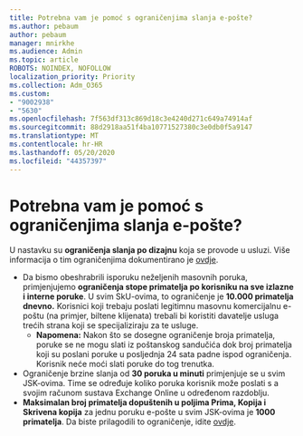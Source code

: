 ```yaml
---
title: Potrebna vam je pomoć s ograničenjima slanja e-pošte?
ms.author: pebaum
author: pebaum
manager: mnirkhe
ms.audience: Admin
ms.topic: article
ROBOTS: NOINDEX, NOFOLLOW
localization_priority: Priority
ms.collection: Adm_O365
ms.custom:
- "9002938"
- "5630"
ms.openlocfilehash: 7f563df313c869d18c3e4240d271c649a74914af
ms.sourcegitcommit: 88d2918aa51f4ba10771527380c3e0db0f5a9147
ms.translationtype: MT
ms.contentlocale: hr-HR
ms.lasthandoff: 05/20/2020
ms.locfileid: "44357397"
---
```

# <a name="need-help-with-email-sending-limits"></a>Potrebna vam je pomoć s ograničenjima slanja e-pošte?

U nastavku su **ograničenja slanja po dizajnu** koja se provode u usluzi. Više informacija o tim ograničenjima dokumentirano je [ovdje](https://docs.microsoft.com/office365/servicedescriptions/exchange-online-service-description/exchange-online-limits#receiving-and-sending-limits).

- Da bismo obeshrabrili isporuku neželjenih masovnih poruka, primjenjujemo **ograničenja stope primatelja po korisniku na sve izlazne i interne poruke**. U svim SkU-ovima, to ograničenje je **10.000 primatelja dnevno.**  Korisnici koji trebaju poslati legitimnu masovnu komercijalnu e-poštu (na primjer, biltene klijenata) trebali bi koristiti davatelje usluga trećih strana koji se specijaliziraju za te usluge.
    - **Napomena:** Nakon što se dosegne ograničenje broja primatelja, poruke se ne mogu slati iz poštanskog sandučića dok broj primatelja koji su poslani poruke u posljednja 24 sata padne ispod ograničenja. Korisnik neće moći slati poruke do tog trenutka.
- Ograničenje brzine slanja od **30 poruka u minuti** primjenjuje se u svim JSK-ovima. Time se određuje koliko poruka korisnik može poslati s a svojim računom sustava Exchange Online u određenom razdoblju.
- **Maksimalan broj primatelja dopuštenih u poljima Prima, Kopija i Skrivena kopija** za jednu poruku e-pošte u svim JSK-ovima je **1000 primatelja**. Da biste prilagodili to ograničenje, idite [ovdje](https://techcommunity.microsoft.com/t5/exchange-team-blog/customizable-recipient-limits-in-office-365/ba-p/1183228).

